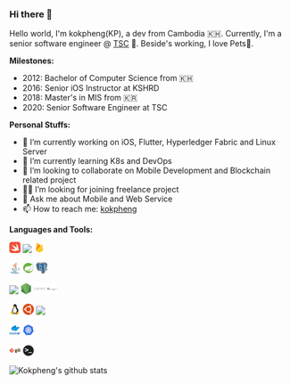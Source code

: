 ### Hi there 👋

Hello world, I'm kokpheng(KP), a dev from Cambodia 🇰🇭. Currently, I'm a senior software engineer @ [TSC](https://www.techostartup.center) 🏢. Beside's working, I love Pets🐶.

**Milestones:**

- 2012: Bachelor of Computer Science from 🇰🇭
- 2016: Senior iOS Instructor at KSHRD
- 2018: Master's in MIS from 🇰🇷
- 2020: Senior Software Engineer at TSC

**Personal Stuffs:**

- 🔭 I’m currently working on iOS, Flutter, Hyperledger Fabric and Linux Server
- 🌱 I’m currently learning K8s and DevOps
- 👯 I’m looking to collaborate on Mobile Development and Blockchain related project
- 👨‍💻 I’m looking for joining freelance project
- 💬 Ask me about Mobile and Web Service
- 📫 How to reach me: [kokpheng](mailto:yinkokpheng@gmail.com)

**Languages and Tools:**

<code><img height="20" src="https://raw.githubusercontent.com/github/explore/80688e429a7d4ef2fca1e82350fe8e3517d3494d/topics/swift/swift.png"></code>
<code><img height="20" src="https://developer.apple.com/assets/elements/icons/swiftui/swiftui-96x96_2x.png"></code>
<code><img height="20" src="https://raw.githubusercontent.com/github/explore/80688e429a7d4ef2fca1e82350fe8e3517d3494d/topics/firebase/firebase.png"></code>

<code><img height="20" src="https://raw.githubusercontent.com/github/explore/80688e429a7d4ef2fca1e82350fe8e3517d3494d/topics/java/java.png"></code>
<code><img height="20" src="https://raw.githubusercontent.com/github/explore/80688e429a7d4ef2fca1e82350fe8e3517d3494d/topics/spring-boot/spring-boot.png"></code>
<code><img height="20" src="https://raw.githubusercontent.com/github/explore/80688e429a7d4ef2fca1e82350fe8e3517d3494d/topics/postgresql/postgresql.png"></code>

<code><img height="20" src="https://repository-images.githubusercontent.com/66573241/e4a04d80-cd1c-11e9-8af2-786d342820bb"></code>
<code><img height="20" src="https://raw.githubusercontent.com/github/explore/80688e429a7d4ef2fca1e82350fe8e3517d3494d/topics/nodejs/nodejs.png"></code>
<code><img height="20" src="https://raw.githubusercontent.com/github/explore/80688e429a7d4ef2fca1e82350fe8e3517d3494d/topics/express/express.png"></code>
<code><img height="20" src="https://raw.githubusercontent.com/github/explore/80688e429a7d4ef2fca1e82350fe8e3517d3494d/topics/mongodb/mongodb.png"></code>

<code><img height="20" src="https://raw.githubusercontent.com/github/explore/80688e429a7d4ef2fca1e82350fe8e3517d3494d/topics/linux/linux.png"></code>
<code><img height="20" src="https://raw.githubusercontent.com/github/explore/80688e429a7d4ef2fca1e82350fe8e3517d3494d/topics/ubuntu/ubuntu.png"></code>
<code><img height="20" src="https://encrypted-tbn0.gstatic.com/images?q=tbn:ANd9GcSoawoGK2PKdChW3mKMSpBxUfFHbSb5wSAO8NmA0YtR_poMRr9a&s"></code>

<code><img height="20" src="https://raw.githubusercontent.com/github/explore/80688e429a7d4ef2fca1e82350fe8e3517d3494d/topics/docker/docker.png"></code>
<code><img height="20" src="https://raw.githubusercontent.com/github/explore/80688e429a7d4ef2fca1e82350fe8e3517d3494d/topics/kubernetes/kubernetes.png"></code>

<code><img height="20" src="https://raw.githubusercontent.com/github/explore/80688e429a7d4ef2fca1e82350fe8e3517d3494d/topics/git/git.png"></code>
<code><img height="20" src="https://raw.githubusercontent.com/github/explore/80688e429a7d4ef2fca1e82350fe8e3517d3494d/topics/terminal/terminal.png"></code>

![Kokpheng's github stats](https://github-readme-stats.vercel.app/api?username=yinkokpheng&show_icons=true&hide_border=true)
<!--


**yinkokpheng/yinkokpheng** is a ✨ _special_ ✨ repository because its `README.md` (this file) appears on your GitHub profile.

Here are some ideas to get you started:

- 😄 Pronouns: ...
- ⚡ Fun fact: ...

-->
